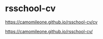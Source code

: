 # rsschool-cv
https://camomileone.github.io/rsschool-cv/cv

https://camomileone.github.io/rsschool-cv/
